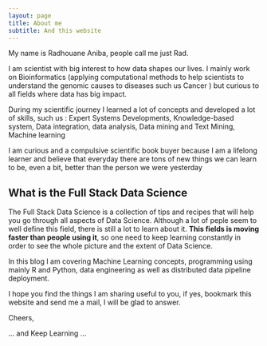 ```yaml
---
layout: page
title: About me
subtitle: And this website
---
```


My name is Radhouane Aniba, people call me just Rad.

I am scientist with big interest to how data shapes our lives. I mainly work on Bioinformatics (applying computational methods to help scientists to understand the genomic causes to diseases such us Cancer ) but curious to all fields where data has big impact.

During my scientific journey I learned a lot of concepts and developed a lot of skills, such us : Expert Systems Developments, Knowledge-based system, Data integration, data analysis, Data mining and Text Mining, Machine learning

I am curious and a compulsive scientific book buyer because I am a lifelong learner and believe that everyday there are tons of new things we can learn to be, even a bit, better than the person we were yesterday

## What is the Full Stack Data Science

The Full Stack Data Science is a collection of tips and recipes that will help you go through all aspects of Data Science. Although a lot of peple seem to well define this field, there is still a lot to learn about it. **This fields is moving faster than people using it**, so one need to keep learning constantly in order to see the whole picture and the extent of Data Science.

In this blog I am covering Machine Learning concepts, programming using mainly R and Python, data engineering as well as distributed data pipeline deployment.

I hope you find the things I am sharing useful to you, if yes, bookmark this website and send me a mail, I will be glad to answer.

Cheers,

... and Keep Learning ...
